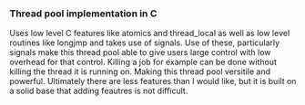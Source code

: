 ### Thread pool implementation in C

Uses low level C features like atomics and thread_local as well as low level routines like longjmp and takes use of signals. Use of these, particularly signals make this thread pool able to give users large control with low overhead for that control. Killing a job for example can be done without killing the thread it is running on. Making this thread pool versitile and powerful. Ultimately there are less features than I would like, but it is built on a solid base that adding feautres is not difficult. 
